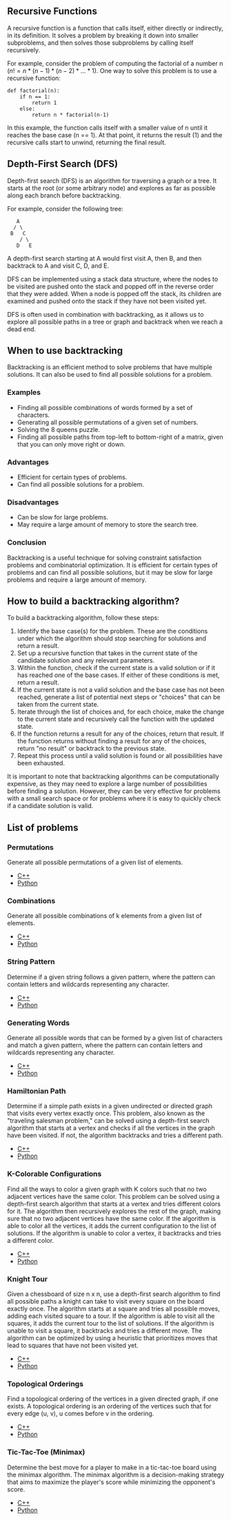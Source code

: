 ## Recursive Functions

A recursive function is a function that calls itself, either directly or indirectly, in its definition. It solves a problem by breaking it down into smaller subproblems, and then solves those subproblems by calling itself recursively.

For example, consider the problem of computing the factorial of a number n ($n! = n * (n-1) * (n-2) * ... * 1$). One way to solve this problem is to use a recursive function:

```
def factorial(n):
    if n == 1:
        return 1
    else:
        return n * factorial(n-1)
```

In this example, the function calls itself with a smaller value of n until it reaches the base case (n == 1). At that point, it returns the result (1) and the recursive calls start to unwind, returning the final result.

## Depth-First Search (DFS)

Depth-first search (DFS) is an algorithm for traversing a graph or a tree. It starts at the root (or some arbitrary node) and explores as far as possible along each branch before backtracking.

For example, consider the following tree:

```
   A
  / \
 B   C
    / \
   D   E
```

A depth-first search starting at A would first visit A, then B, and then backtrack to A and visit C, D, and E.

DFS can be implemented using a stack data structure, where the nodes to be visited are pushed onto the stack and popped off in the reverse order that they were added. When a node is popped off the stack, its children are examined and pushed onto the stack if they have not been visited yet.

DFS is often used in combination with backtracking, as it allows us to explore all possible paths in a tree or graph and backtrack when we reach a dead end.

## When to use backtracking

Backtracking is an efficient method to solve problems that have multiple solutions. It can also be used to find all possible solutions for a problem.

### Examples

* Finding all possible combinations of words formed by a set of characters.
* Generating all possible permutations of a given set of numbers.
* Solving the 8 queens puzzle.
* Finding all possible paths from top-left to bottom-right of a matrix, given that you can only move right or down.

### Advantages

* Efficient for certain types of problems.
* Can find all possible solutions for a problem.

### Disadvantages

* Can be slow for large problems.
* May require a large amount of memory to store the search tree.

### Conclusion

Backtracking is a useful technique for solving constraint satisfaction problems and combinatorial optimization. It is efficient for certain types of problems and can find all possible solutions, but it may be slow for large problems and require a large amount of memory.

## How to build a backtracking algorithm?

To build a backtracking algorithm, follow these steps:

1. Identify the base case(s) for the problem. These are the conditions under which the algorithm should stop searching for solutions and return a result.
1. Set up a recursive function that takes in the current state of the candidate solution and any relevant parameters.
1. Within the function, check if the current state is a valid solution or if it has reached one of the base cases. If either of these conditions is met, return a result.
1. If the current state is not a valid solution and the base case has not been reached, generate a list of potential next steps or "choices" that can be taken from the current state.
1. Iterate through the list of choices and, for each choice, make the change to the current state and recursively call the function with the updated state.
1. If the function returns a result for any of the choices, return that result. If the function returns without finding a result for any of the choices, return "no result" or backtrack to the previous state.
1. Repeat this process until a valid solution is found or all possibilities have been exhausted.

It is important to note that backtracking algorithms can be computationally expensive, as they may need to explore a large number of possibilities before finding a solution. However, they can be very effective for problems with a small search space or for problems where it is easy to quickly check if a candidate solution is valid.

## List of problems

### Permutations

Generate all possible permutations of a given list of elements.

* <a href="https://github.com/djeada/Algorithms-And-Data-Structures/tree/master/src/backtracking/cpp/all_permutations">C++</a>
* <a href="https://github.com/djeada/Algorithms-And-Data-Structures/tree/master/src/backtracking/python/all_permutations">Python</a>

### Combinations

Generate all possible combinations of k elements from a given list of elements.

* <a href="https://github.com/djeada/Algorithms-And-Data-Structures/tree/master/src/backtracking/cpp/all_combinations">C++</a>
* <a href="https://github.com/djeada/Algorithms-And-Data-Structures/tree/master/src/backtracking/python/all_combinations">Python</a>

### String Pattern

Determine if a given string follows a given pattern, where the pattern can contain letters and wildcards representing any character.

* <a href="https://github.com/djeada/Algorithms-And-Data-Structures/tree/master/src/backtracking/cpp/string_pattern">C++</a>
* <a href="https://github.com/djeada/Algorithms-And-Data-Structures/tree/master/src/backtracking/python/string_pattern">Python</a>

### Generating Words

Generate all possible words that can be formed by a given list of characters and match a given pattern, where the pattern can contain letters and wildcards representing any character.

* <a href="https://github.com/djeada/Algorithms-And-Data-Structures/tree/master/src/backtracking/cpp/generating_words">C++</a>
* <a href="https://github.com/djeada/Algorithms-And-Data-Structures/tree/master/src/backtracking/python/generating_words">Python</a>

### Hamiltonian Path

Determine if a simple path exists in a given undirected or directed graph that visits every vertex exactly once. This problem, also known as the "traveling salesman problem," can be solved using a depth-first search algorithm that starts at a vertex and checks if all the vertices in the graph have been visited. If not, the algorithm backtracks and tries a different path.

* <a href="https://github.com/djeada/Algorithms-And-Data-Structures/tree/master/src/backtracking/cpp/hamiltonian_paths">C++</a>
* <a href="https://github.com/djeada/Algorithms-And-Data-Structures/tree/master/src/backtracking/python/hamiltonian_paths">Python</a>

### K-Colorable Configurations

Find all the ways to color a given graph with K colors such that no two adjacent vertices have the same color. This problem can be solved using a depth-first search algorithm that starts at a vertex and tries different colors for it. The algorithm then recursively explores the rest of the graph, making sure that no two adjacent vertices have the same color. If the algorithm is able to color all the vertices, it adds the current configuration to the list of solutions. If the algorithm is unable to color a vertex, it backtracks and tries a different color.

* <a href="https://github.com/djeada/Algorithms-And-Data-Structures/tree/master/src/backtracking/cpp/k_colorable_configurations">C++</a>
* <a href="https://github.com/djeada/Algorithms-And-Data-Structures/tree/master/src/backtracking/python/k_colorable_configurations">Python</a>

### Knight Tour

Given a chessboard of size n x n, use a depth-first search algorithm to find all possible paths a knight can take to visit every square on the board exactly once. The algorithm starts at a square and tries all possible moves, adding each visited square to a tour. If the algorithm is able to visit all the squares, it adds the current tour to the list of solutions. If the algorithm is unable to visit a square, it backtracks and tries a different move. The algorithm can be optimized by using a heuristic that prioritizes moves that lead to squares that have not been visited yet.

* <a href="https://github.com/djeada/Algorithms-And-Data-Structures/tree/master/src/backtracking/cpp/knight_tour">C++</a>
* <a href="https://github.com/djeada/Algorithms-And-Data-Structures/tree/master/src/backtracking/python/knight_tour">Python</a>

### Topological Orderings

Find a topological ordering of the vertices in a given directed graph, if one exists. A topological ordering is an ordering of the vertices such that for every edge (u, v), u comes before v in the ordering.

* <a href="https://github.com/djeada/Algorithms-And-Data-Structures/tree/master/src/backtracking/cpp/topological_sort">C++</a>
* <a href="https://github.com/djeada/Algorithms-And-Data-Structures/tree/master/src/backtracking/python/topological_sort">Python</a>

### Tic-Tac-Toe (Minimax)

Determine the best move for a player to make in a tic-tac-toe board using the minimax algorithm. The minimax algorithm is a decision-making strategy that aims to maximize the player's score while minimizing the opponent's score.

* <a href="https://github.com/djeada/Algorithms-And-Data-Structures/tree/master/src/backtracking/cpp/minimax">C++</a>
* <a href="https://github.com/djeada/Algorithms-And-Data-Structures/tree/master/src/backtracking/python/minimax">Python</a>
